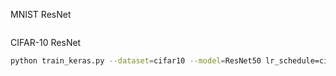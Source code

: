 MNIST ResNet

```bash

```

CIFAR-10 ResNet

```bash
python train_keras.py --dataset=cifar10 --model=ResNet50 lr_schedule=cifar10_schedule --optimizer_name=SGD
```
